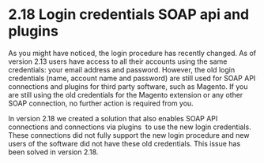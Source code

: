 # 2.18 Login credentials SOAP api and plugins

As you might have noticed, the login procedure has recently changed. As
of version 2.13 users have access to all their accounts using the same
credentials: your email address and password. However, the old login
credentials (name, account name and password) are still used for SOAP
API connections and plugins for third party software, such as Magento.
If you are still using the old credentials for the Magento extension or
any other SOAP connection, no further action is required from you.

In version 2.18 we created a solution that also enables SOAP API
connections and connections via plugins  to use the new login
credentials. These connections did not fully support the new login
procedure and new users of the software did not have these old
credentials. This issue has been solved in version 2.18.
